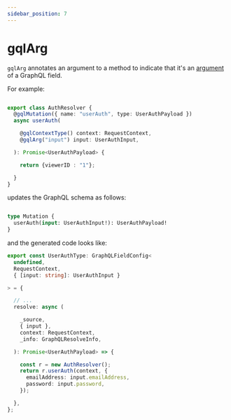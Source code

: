 ```yaml
---
sidebar_position: 7
---
```


# gqlArg

`gqlArg` annotates an argument to a method to indicate that it's an [argument](https://graphql.org/learn/schema/#arguments) of a GraphQL field.

For example:

```ts title="src/graphql/mutations/auth.ts"

export class AuthResolver {
  @gqlMutation({ name: "userAuth", type: UserAuthPayload })
  async userAuth(

    @gqlContextType() context: RequestContext,
    @gqlArg("input") input: UserAuthInput,

  ): Promise<UserAuthPayload> {

    return {viewerID : "1"};

  }
}

```

updates the GraphQL schema as follows:

```graphql title="src/graphql/generated/schema.gql"

type Mutation {
  userAuth(input: UserAuthInput!): UserAuthPayload!
}
```

and the generated code looks like:

```ts title="src/graphql/mutations/generated/user_auth_type.ts"
export const UserAuthType: GraphQLFieldConfig<
  undefined, 
  RequestContext, 
  { [input: string]: UserAuthInput }

> = {

  // ...
  resolve: async (

    _source,
    { input },
    context: RequestContext,
    _info: GraphQLResolveInfo,

  ): Promise<UserAuthPayload> => {

    const r = new AuthResolver();
    return r.userAuth(context, {
      emailAddress: input.emailAddress,
      password: input.password,
    });

  }, 
}; 
```

